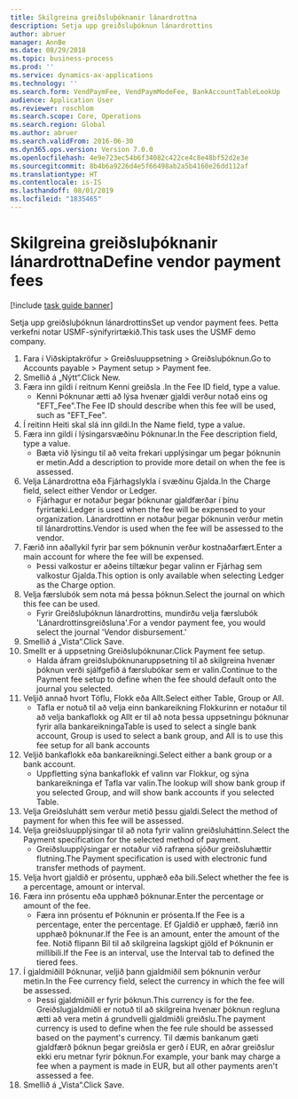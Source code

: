 ```yaml
---
title: Skilgreina greiðsluþóknanir lánardrottna
description: Setja upp greiðsluþóknun lánardrottins
author: abruer
manager: AnnBe
ms.date: 08/29/2018
ms.topic: business-process
ms.prod: ''
ms.service: dynamics-ax-applications
ms.technology: ''
ms.search.form: VendPaymFee, VendPaymModeFee, BankAccountTableLookUp
audience: Application User
ms.reviewer: roschlom
ms.search.scope: Core, Operations
ms.search.region: Global
ms.author: abruer
ms.search.validFrom: 2016-06-30
ms.dyn365.ops.version: Version 7.0.0
ms.openlocfilehash: 4e9e723ec54b6f34082c422ce4c8e48bf52d2e3e
ms.sourcegitcommit: 8b4b6a9226d4e5f66498ab2a5b4160e26dd112af
ms.translationtype: HT
ms.contentlocale: is-IS
ms.lasthandoff: 08/01/2019
ms.locfileid: "1835465"
---
```

# <a name="define-vendor-payment-fees"></a><span data-ttu-id="1a323-103">Skilgreina greiðsluþóknanir lánardrottna</span><span class="sxs-lookup"><span data-stu-id="1a323-103">Define vendor payment fees</span></span>

[!include [task guide banner](../../includes/task-guide-banner.md)]

<span data-ttu-id="1a323-104">Setja upp greiðsluþóknun lánardrottins</span><span class="sxs-lookup"><span data-stu-id="1a323-104">Set up vendor payment fees.</span></span> <span data-ttu-id="1a323-105">Þetta verkefni notar USMF-sýnifyrirtækið.</span><span class="sxs-lookup"><span data-stu-id="1a323-105">This task uses the USMF demo company.</span></span>

1. <span data-ttu-id="1a323-106">Fara í Viðskiptakröfur > Greiðsluuppsetning > Greiðsluþóknun.</span><span class="sxs-lookup"><span data-stu-id="1a323-106">Go to Accounts payable > Payment setup > Payment fee.</span></span>
2. <span data-ttu-id="1a323-107">Smellið á „Nýtt“.</span><span class="sxs-lookup"><span data-stu-id="1a323-107">Click New.</span></span>
3. <span data-ttu-id="1a323-108">Færa inn gildi í reitnum Kenni greiðsla .</span><span class="sxs-lookup"><span data-stu-id="1a323-108">In the Fee ID field, type a value.</span></span>
    * <span data-ttu-id="1a323-109">Kenni Þóknunar ætti að lýsa hvenær gjaldi verður notað eins og "EFT_Fee".</span><span class="sxs-lookup"><span data-stu-id="1a323-109">The Fee ID should describe when this fee will be used, such as "EFT_Fee".</span></span>  
4. <span data-ttu-id="1a323-110">Í reitinn Heiti skal slá inn gildi.</span><span class="sxs-lookup"><span data-stu-id="1a323-110">In the Name field, type a value.</span></span>
5. <span data-ttu-id="1a323-111">Færa inn gildi í lýsingarsvæðinu Þóknunar.</span><span class="sxs-lookup"><span data-stu-id="1a323-111">In the Fee description field, type a value.</span></span>
    * <span data-ttu-id="1a323-112">Bæta við lýsingu til að veita frekari upplýsingar um þegar þóknunin er metin.</span><span class="sxs-lookup"><span data-stu-id="1a323-112">Add a description to provide more detail on when the fee is assessed.</span></span>  
6. <span data-ttu-id="1a323-113">Velja Lánardrottna eða Fjárhagslykla í svæðinu Gjalda.</span><span class="sxs-lookup"><span data-stu-id="1a323-113">In the Charge field, select either Vendor or Ledger.</span></span>
    * <span data-ttu-id="1a323-114">Fjárhagur er notaður þegar þóknunar gjaldfærðar í þínu fyrirtæki.</span><span class="sxs-lookup"><span data-stu-id="1a323-114">Ledger is used when the fee will be expensed to your organization.</span></span>  <span data-ttu-id="1a323-115">Lánardrottinn er notaður þegar þóknunin verður metin til lánardrottins.</span><span class="sxs-lookup"><span data-stu-id="1a323-115">Vendor is used when the fee will be assessed to the vendor.</span></span>  
7. <span data-ttu-id="1a323-116">Færið inn aðallykil fyrir þar sem þóknunin verður kostnaðarfært.</span><span class="sxs-lookup"><span data-stu-id="1a323-116">Enter a main account for where the fee will be expensed.</span></span>
    * <span data-ttu-id="1a323-117">Þessi valkostur er aðeins tiltækur þegar valinn er Fjárhag sem valkostur Gjalda.</span><span class="sxs-lookup"><span data-stu-id="1a323-117">This option is only available when selecting Ledger as the Charge option.</span></span>  
8. <span data-ttu-id="1a323-118">Velja færslubók sem nota má þessa þóknun.</span><span class="sxs-lookup"><span data-stu-id="1a323-118">Select the journal on which this fee can be used.</span></span> 
    * <span data-ttu-id="1a323-119">Fyrir Greiðsluþóknun lánardrottins, mundirðu velja færslubók 'Lánardrottinsgreiðsluna'.</span><span class="sxs-lookup"><span data-stu-id="1a323-119">For a vendor payment fee, you would select the journal 'Vendor disbursement.'</span></span>  
9. <span data-ttu-id="1a323-120">Smellið á „Vista“.</span><span class="sxs-lookup"><span data-stu-id="1a323-120">Click Save.</span></span>
10. <span data-ttu-id="1a323-121">Smellt er á uppsetning Greiðsluþóknunar.</span><span class="sxs-lookup"><span data-stu-id="1a323-121">Click Payment fee setup.</span></span>
    * <span data-ttu-id="1a323-122">Halda áfram greiðsluþóknunaruppsetning til að skilgreina hvenær þóknun verði sjálfgefið á færslubókar sem er valin.</span><span class="sxs-lookup"><span data-stu-id="1a323-122">Continue to the Payment fee setup to define when the fee should default onto the journal you selected.</span></span>  
11. <span data-ttu-id="1a323-123">Veljið annað hvort Töflu, Flokk eða Allt.</span><span class="sxs-lookup"><span data-stu-id="1a323-123">Select either Table, Group or All.</span></span>
    * <span data-ttu-id="1a323-124">Tafla er notuð til að velja einn bankareikning Flokkurinn er notaður til að velja bankaflokk og Allt er til að nota þessa uppsetningu þóknunar fyrir alla bankareikninga</span><span class="sxs-lookup"><span data-stu-id="1a323-124">Table is used to select a single bank account, Group is used to select a bank group, and All is to use this fee setup for all bank accounts</span></span>  
12. <span data-ttu-id="1a323-125">Veljið bankaflokk eða bankareikningi.</span><span class="sxs-lookup"><span data-stu-id="1a323-125">Select either a bank group or a bank account.</span></span>
    * <span data-ttu-id="1a323-126">Uppfletting sýna bankaflokk ef valinn var Flokkur, og sýna bankareikninga ef Tafla var valin.</span><span class="sxs-lookup"><span data-stu-id="1a323-126">The lookup will show bank group if you selected Group, and will show bank accounts if you selected Table.</span></span>  
13. <span data-ttu-id="1a323-127">Velja Greiðsluhátt sem verður metið þessu gjaldi.</span><span class="sxs-lookup"><span data-stu-id="1a323-127">Select the method of payment for when this fee will be assessed.</span></span>
14. <span data-ttu-id="1a323-128">Velja greiðsluupplýsingar til að nota fyrir valinn greiðsluháttinn.</span><span class="sxs-lookup"><span data-stu-id="1a323-128">Select the Payment specification for the selected method of payment.</span></span>
    * <span data-ttu-id="1a323-129">Greiðsluupplýsingar er notaður við rafræna sjóður greiðsluhættir flutning.</span><span class="sxs-lookup"><span data-stu-id="1a323-129">The Payment specification is used with electronic fund transfer methods of payment.</span></span>  
15. <span data-ttu-id="1a323-130">Velja hvort gjaldið er prósentu, upphæð eða bili.</span><span class="sxs-lookup"><span data-stu-id="1a323-130">Select whether the fee is a percentage, amount or interval.</span></span>
16. <span data-ttu-id="1a323-131">Færa inn prósentu eða upphæð þóknunar.</span><span class="sxs-lookup"><span data-stu-id="1a323-131">Enter the percentage or amount of the fee.</span></span>
    * <span data-ttu-id="1a323-132">Færa inn prósentu ef Þóknunin er prósenta.</span><span class="sxs-lookup"><span data-stu-id="1a323-132">If the Fee is a percentage, enter the percentage.</span></span> <span data-ttu-id="1a323-133">Ef Gjaldið er upphæð, færið inn upphæð þóknunar.</span><span class="sxs-lookup"><span data-stu-id="1a323-133">If the Fee is an amount, enter the amount of the fee.</span></span> <span data-ttu-id="1a323-134">Notið flipann Bil til að skilgreina lagskipt gjöld ef Þóknunin er millibili.</span><span class="sxs-lookup"><span data-stu-id="1a323-134">If the Fee is an interval, use the Interval tab to defined the tiered fees.</span></span>  
17. <span data-ttu-id="1a323-135">Í gjaldmiðill Þóknunar, veljið þann gjaldmiðil sem þóknunin verður metin.</span><span class="sxs-lookup"><span data-stu-id="1a323-135">In the Fee currency field, select the currency in which the fee will be assessed.</span></span>
    * <span data-ttu-id="1a323-136">Þessi gjaldmiðill er fyrir þóknun.</span><span class="sxs-lookup"><span data-stu-id="1a323-136">This currency is for the fee.</span></span> <span data-ttu-id="1a323-137">Greiðslugjaldmiðli er notuð til að skilgreina hvenær þóknun regluna ætti að vera metin á grundvelli gjaldmiðli greiðslu.</span><span class="sxs-lookup"><span data-stu-id="1a323-137">The payment currency is used to define when the fee rule should be assessed based on the payment's currency.</span></span> <span data-ttu-id="1a323-138">Til dæmis bankanum gæti gjaldfærð þóknun þegar greiðsla er gerð í EUR, en aðrar greiðslur ekki eru metnar fyrir þóknun.</span><span class="sxs-lookup"><span data-stu-id="1a323-138">For example, your bank may charge a fee when a payment is made in EUR, but all other payments aren't assessed a fee.</span></span>  
18. <span data-ttu-id="1a323-139">Smellið á „Vista“.</span><span class="sxs-lookup"><span data-stu-id="1a323-139">Click Save.</span></span>


